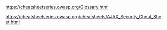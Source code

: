 https://cheatsheetseries.owasp.org/Glossary.html

https://cheatsheetseries.owasp.org/cheatsheets/AJAX_Security_Cheat_Sheet.html


